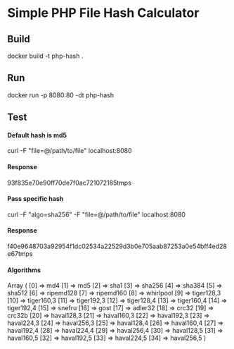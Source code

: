 # Simple PHP File Hash Calculator

## Build
docker build -t php-hash .

## Run
docker run -p 8080:80 -dt php-hash

## Test

#### Default hash is md5
curl -F "file=@/path/to/file" localhost:8080
#### Response
93f835e70e90ff70de7f0ac721072185tmps

#### Pass specific hash
curl -F "algo=sha256" -F "file=@/path/to/file" localhost:8080
#### Response
f40e9648703a92954f1dc02534a22529d3b0e705aab87253a0e54bff4ed28e67tmps

#### Algorithms
Array
(
    [0] => md4
    [1] => md5
    [2] => sha1
    [3] => sha256
    [4] => sha384
    [5] => sha512
    [6] => ripemd128
    [7] => ripemd160
    [8] => whirlpool
    [9] => tiger128,3
    [10] => tiger160,3
    [11] => tiger192,3
    [12] => tiger128,4
    [13] => tiger160,4
    [14] => tiger192,4
    [15] => snefru
    [16] => gost
    [17] => adler32
    [18] => crc32
    [19] => crc32b
    [20] => haval128,3
    [21] => haval160,3
    [22] => haval192,3
    [23] => haval224,3
    [24] => haval256,3
    [25] => haval128,4
    [26] => haval160,4
    [27] => haval192,4
    [28] => haval224,4
    [29] => haval256,4
    [30] => haval128,5
    [31] => haval160,5
    [32] => haval192,5
    [33] => haval224,5
    [34] => haval256,5
)

